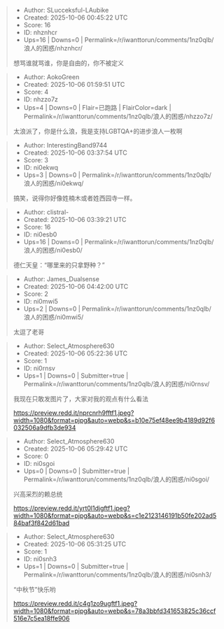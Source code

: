 > - Author: SLucceksful-LAubike
> - Created: 2025-10-06 00:45:22 UTC
> - Score: 16
> - ID: nhznhcr
> - Ups=16 | Downs=0 | Permalink=/r/iwanttorun/comments/1nz0qlb/浪人的困惑/nhznhcr/
>
> 想骂谁就骂谁，你是自由的，你不被定义

> - Author: AokoGreen
> - Created: 2025-10-06 01:59:51 UTC
> - Score: 4
> - ID: nhzzo7z
> - Ups=4 | Downs=0 | Flair=已跑路 | FlairColor=dark | Permalink=/r/iwanttorun/comments/1nz0qlb/浪人的困惑/nhzzo7z/
>
> 太浪派了，你是什么浪，我是支持LGBTQA+的进步浪人一枚啊

> - Author: InterestingBand9744
> - Created: 2025-10-06 03:37:54 UTC
> - Score: 3
> - ID: ni0ekwq
> - Ups=3 | Downs=0 | Permalink=/r/iwanttorun/comments/1nz0qlb/浪人的困惑/ni0ekwq/
>
> 搞笑，说得你好像姓楠木或者姓西园寺一样。

> - Author: clistral-
> - Created: 2025-10-06 03:39:21 UTC
> - Score: 16
> - ID: ni0esb0
> - Ups=16 | Downs=0 | Permalink=/r/iwanttorun/comments/1nz0qlb/浪人的困惑/ni0esb0/
>
> 德仁天皇：“哪里来的只拿野种？”

> - Author: James_Dualsense
> - Created: 2025-10-06 04:42:00 UTC
> - Score: 2
> - ID: ni0mwi5
> - Ups=2 | Downs=0 | Permalink=/r/iwanttorun/comments/1nz0qlb/浪人的困惑/ni0mwi5/
>
> 太逗了老哥

> - Author: Select_Atmosphere630
> - Created: 2025-10-06 05:22:36 UTC
> - Score: 1
> - ID: ni0rnsv
> - Ups=1 | Downs=0 | Submitter=true | Permalink=/r/iwanttorun/comments/1nz0qlb/浪人的困惑/ni0rnsv/
>
> 我现在只敢发图片了，大家对我的观点有什么看法
> 
> https://preview.redd.it/nprcnrh9fftf1.jpeg?width=1080&format=pjpg&auto=webp&s=b10e75ef48ee9b4189d92f6032506a9dfb3de934

> - Author: Select_Atmosphere630
> - Created: 2025-10-06 05:29:42 UTC
> - Score: 0
> - ID: ni0sgoi
> - Ups=0 | Downs=0 | Submitter=true | Permalink=/r/iwanttorun/comments/1nz0qlb/浪人的困惑/ni0sgoi/
>
> 兴高采烈的赖总统
> 
> https://preview.redd.it/yrt0l1djgftf1.jpeg?width=1080&format=pjpg&auto=webp&s=c1e2123146191b50fe202ad584baf3f842d61bad

> - Author: Select_Atmosphere630
> - Created: 2025-10-06 05:31:25 UTC
> - Score: 1
> - ID: ni0snh3
> - Ups=1 | Downs=0 | Submitter=true | Permalink=/r/iwanttorun/comments/1nz0qlb/浪人的困惑/ni0snh3/
>
> “中秋节”快乐哟
> 
> https://preview.redd.it/c4g1zo9ugftf1.jpeg?width=1080&format=pjpg&auto=webp&s=78a3bbfd341653825c36ccf516e7c5ea18ffe906
